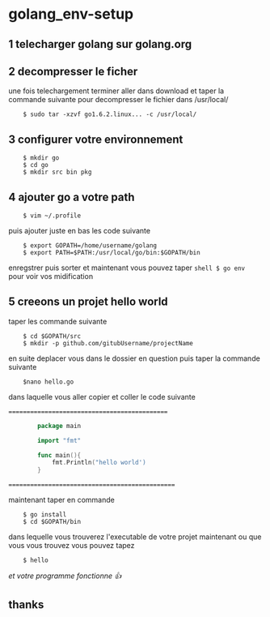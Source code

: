 # golang_env-setup 





## 1 telecharger golang sur golang.org
## 2 decompresser le ficher
une fois telechargement terminer aller dans download et taper la commande suivante pour decompresser le
fichier dans /usr/local/ 
```shell
	$ sudo tar -xzvf go1.6.2.linux... -c /usr/local/
```
## 3 configurer votre environnement
```shell
	$ mkdir go
	$ cd go
	$ mkdir src bin pkg
```	
## 4 ajouter go a votre path
```shell
	$ vim ~/.profile
```
puis ajouter juste en bas les code suivante

```shell
	$ export GOPATH=/home/username/golang
	$ export PATH=$PATH:/usr/local/go/bin:$GOPATH/bin
```
enregstrer puis sorter
et maintenant vous pouvez taper ```shell $ go env ``` pour voir vos midification

## 5 creeons un projet hello world
taper les commande suivante
```shell
	$ cd $GOPATH/src
	$ mkdir -p github.com/gitubUsername/projectName
```
en suite deplacer vous dans le dossier en question puis taper la commande suivante
```shell
	$nano hello.go
```
dans laquelle vous aller copier et coller le code suivante

	============================================
```go
		package main

		import "fmt"

		func main(){
			fmt.Println("hello world')
		}
```
	==============================================
maintenant taper en commande
```shell
	$ go install
	$ cd $GOPATH/bin
```
dans lequelle vous trouverez l'executable de votre projet
maintenant ou que vous vous trouvez vous pouvez tapez
```shell
	$ hello
```
*et votre programme fonctionne :+1:*





## thanks




